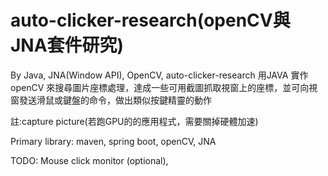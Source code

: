 # auto-clicker-research(openCV與JNA套件研究)
By Java, JNA(Window API), OpenCV,  auto-clicker-research
用JAVA 實作 openCV 來搜尋圖片座標處理，達成一些可用截圖抓取視窗上的座標，並可向視窗發送滑鼠或鍵盤的命令，做出類似按鍵精靈的動作

註:capture picture(若跑GPU的的應用程式，需要關掉硬體加速)

Primary library: 
maven, spring boot, openCV, JNA

TODO: Mouse click monitor (optional),  
